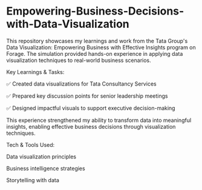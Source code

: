 # Empowering-Business-Decisions-with-Data-Visualization


This repository showcases my learnings and work from the Tata Group's Data Visualization: Empowering Business with Effective Insights program on Forage. The simulation provided hands-on experience in applying data visualization techniques to real-world business scenarios.



Key Learnings & Tasks:

✅ Created data visualizations for Tata Consultancy Services

✅ Prepared key discussion points for senior leadership meetings

✅ Designed impactful visuals to support executive decision-making

This experience strengthened my ability to transform data into meaningful insights, enabling effective business decisions through visualization techniques.




Tech & Tools Used:

Data visualization principles

Business intelligence strategies

Storytelling with data
